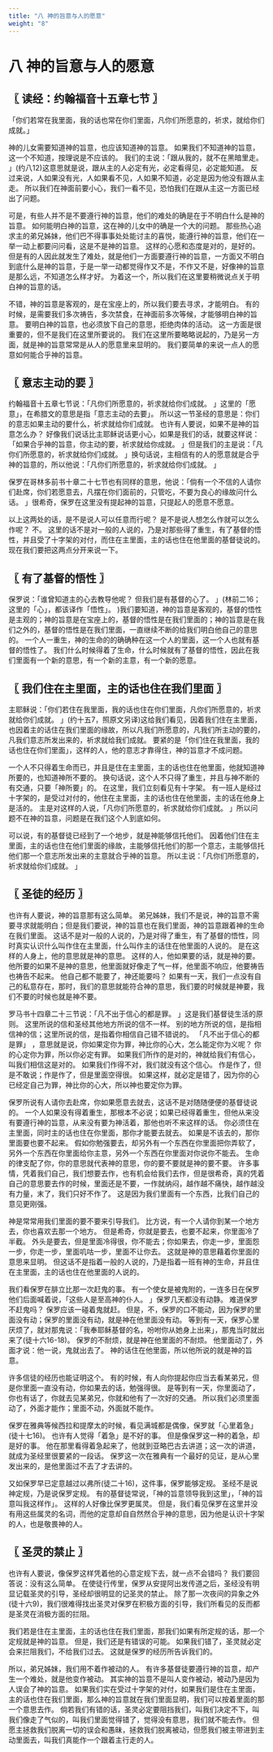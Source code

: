 ```yaml
---
title: "八 神的旨意与人的愿意"
weight: "8"
---
```


# 八 神的旨意与人的愿意


## 〖 读经：约翰福音十五章七节 〗

「你们若常在我里面，我的话也常在你们里面，凡你们所愿意的，祈求，就给你们成就。」

神的儿女需要知道神的旨意，也应该知道神的旨意。
如果我们不知道神的旨意，这一个不知道，按理说是不应该的。
我们的主说：「跟从我的，就不在黑暗里走。
」(约八12)这意思就是说，跟从主的人必定有光，必定看得见，必定能知道。
反过来说，人如果没有光，人如果看不见，人如果不知道，必定是因为他没有跟从主走。
所以我们在神面前要小心，我们一看不见，恐怕我们在跟从主这一方面已经出了问题。

可是，有些人并不是不要遵行神的旨意，他们的难处的确是在于不明白什么是神的旨意。
如何能明白神的旨意，这在神的儿女中的确是一个大的问题。
那些热心追求主的弟兄姊妹，他们巴不得事事处处能讨主的喜悦，能遵行神的旨意，他们在一举一动上都要问问看，这是不是神的旨意。
这样的心愿和态度是对的，是好的。
但是有的人因此就发生了难处，就是他们一方面要遵行神的旨意，一方面又不明白到底什么是神的旨意，于是一举一动都觉得作又不是，不作又不是，好像神的旨意是那么远，不知道怎么样才好。
为着这一个，所以我们在这里要稍微说点关于明白神的旨意的话。

不错，神的旨意是客观的，是在宝座上的，所以我们要去寻求，才能明白。
有的时候，是需要我们多次祷告，多次禁食，在神面前多次等候，才能够明白神的旨意。
要明白神的旨意，也必须放下自己的意思，拒绝肉体的活动。
这一方面是很重要的，但不是我们在这里所要说的。
我们在这里所要略略说起的，乃是另一方面，就是神的旨意常常是从人的愿意里来显明的。
我们要简单的来说一点人的愿意如何能合乎神的旨意。

## 〖 意志主动的要 〗

约翰福音十五章七节说：「凡你们所愿意的，祈求就给你们成就。
」这里的「愿意」，在希腊文的意思是指「意志主动的去要」。
所以这一节圣经的意思是：你们的意志如果主动的要什么，祈求就给你们成就。
也许有人要说，如果不是神的旨意怎么办？
好像我们说话比主耶稣说话更小心，如果是我们的话，就要这样说：「如果合乎神的旨意，你主动的要，祈求就给你成就。
」但是我们的主是说：「凡你们所愿意的，祈求就给你们成就。
」换句话说，主相信有的人的愿意就是合乎神的旨意的，所以他说：「凡你们所愿意的，祈求就给你们成就。
」

保罗在哥林多前书十章二十七节也有同样的意思，他说：「倘有一个不信的人请你们赴席，你们若愿意去，凡摆在你们面前的，只管吃，不要为良心的缘故问什么话。
」很希奇，保罗在这里没有提起神的旨意，只提起人的愿意不愿意。

以上这两处的话，是不是说人可以任意而行呢？
是不是说人想怎么作就可以怎么作呢？
不。
这里的话不是对一般的人说的，乃是对那些得了重生，有了基督的悟性，并且受了十字架的对付，而住在主里面，主的话也住在他里面的基督徒说的。
现在我们要把这两点分开来说一下。

## 〖 有了基督的悟性 〗

保罗说：「谁曾知道主的心去教导他呢？
但我们是有基督的心了。
」(林前二16；这里的「心」，都该译作「悟性」。
)我们要知道，神的旨意是客观的，基督的悟性是主观的；神的旨意是在宝座上的，基督的悟性是在我们里面的；神的旨意是在我们之外的，基督的悟性是在我们里面，一直继续不断的给我们明白他自己的意思的。
一个人一重生，神的生命的的确确种在这一个人的里面，这一个人也就有基督的悟性了。
我们什么时候得着了生命，什么时候就有了基督的悟性，因此在我们里面有一个新的意思，有一个新的主意，有一个新的愿意。

## 〖 我们住在主里面，主的话也住在我们里面 〗

主耶稣说：「你们若住在我里面，我的话也住在你们里面，凡你们所愿意的，祈求就给你们成就。
」(约十五7，照原文另译)这给我们看见，因着我们住在主里面，也因着主的话住在我们里面的缘故，所以凡我们所愿意的，凡我们所主动的要的，凡我们意志所发出来的，祈求就给我们成就。
要紧的是「你们住在我里面，我的话也住在你们里面」，这样的人，他的意志才靠得住，神的旨意才不成问题。

一个人不只得着生命而已，并且是住在主里面，主的话也住在他里面，他就知道神所要的，也知道神所不要的。
换句话说，这个人不只得了重生，并且与神不断的有交通，只要「神所要」的。
在这里，我们立刻看见有十字架。
有一班人是经过十字架的，是受过对付的，他住在主里面，主的话也住在他里面，主的话在他身上是活的。
主是对这样的人说，「凡你们所愿意的，祈求就给你们成就。
」所以问题不在神的旨意，问题是在我们这个人到底如何。

可以说，有的基督徒已经到了一个地步，就是神能够信托他们。
因着他们住在主里面，主的话也住在他们里面的缘故，主能够信托他们的那一个意志，主能够信托他们那一个意志所发出来的主意就合乎神的旨意。
所以主说：「凡你们所愿意的，祈求就给你们成就。
」

## 〖 圣徒的经历 〗

也许有人要说，神的旨意那有这么简单。
弟兄姊妹，我们不是说，神的旨意不需要寻求就能明白；但是我们要说，神的旨意也在我们里面，神的旨意跟着神的生命在我们里面。
这话不是对一般的人说的，乃是对得了重生，有了基督的悟性，同时真实认识什么叫作住在主里面，什么叫作主的话住在他里面的人说的。
是在这样的人身上，他的意思就是神的意思。
这样的人，他如果要的话，就是神的要。
他所要的如果不是神的意思，他里面就好像走了气一样，他里面不响应，他要祷告也祷告不起来。
他自己都不能要了，神还能要吗？
如果有一天，我们一点没有自己的私意存在，那时，我们的意思就能符合神的意思，我们要的时候就是神要，我们不要的时候也就是神不要。

罗马书十四章二十三节说：「凡不出于信心的都是罪。
」这是我们基督徒生活的原则。
这里所说的信和圣经其他地方所说的信不一样。
别的地方所说的信，是指相信神的信；这里所说的信，是指着你相信自己错不错说的。
「凡不出于信心的都是罪」
，意思就是说，你如果定你为罪，神比你的心大，怎么能定你为义呢？
你的心定你为罪，所以你必定有罪。
如果我们所作的是对的，神就给我们有信心，叫我们相信这是对的。
如果我们作得不对，我们就没有这个信心。
作是作了，但是不敢说；作是作了，但是里面空得很。
如果这样，就必定是错了，因为你的心已经定自己为罪，神比你的心大，所以神也要定你为罪。

保罗所说有人请你去赴席，你如果愿意去就去，这话不是对随随便便的基督徒说的。
一个人如果没有得着重生，那根本不必说；如果已经得着重生，但他从来没有要遵行神的旨意，从来没有要为神活着，那他也听不来这样的话。
你必须住在主里面，同时主的话也住在你里面，那你才能要去就去。
如果是不该去的，那你里面要也要不起来。
假如你勉强要去，却另外有一个东西在你里面把你弄软了，另外一个东西在你里面给你主意，另外一个东西在你里面对你说你不能去。
生命的律支配了你，你的意思就代表神的意思，你的要不要就是神的要不要。
许多事情，凭着我们自己，我们想要去作，也有机会给我们去作，但是很希奇，真的凭着自己的意思要去作的时候，里面还是不要，一作就纳闷，越作越不痛快，越作越没有力量，末了，我们只好不作了。
这是因为我们里面有一个东西，比我们自己的意见更刚强。

神是常常用我们里面的要不要来引导我们。
比方说，有一个人请你到某一个地方去，你也喜欢去那一个地方。
但是希奇，你就是要去，也要不起来，你里面冷了半截。
外头是要去，但是里面冷得很，你不能去；你如果去，你走一步，里面怨一步，你走一步，里面叽咕一步，里面不让你去。
这就是神的意思藉着你里面的意思来显明。
但这话不是指着一般的人说的，乃是指着一班有神的生命，并且住在主里面，主的话也住在他里面的人说的。

我们看保罗在腓立比那一次赶鬼的事。
有一个使女是被鬼附的，一连多日在保罗他们后面喊着说，「这些人是至高神的仆人。
」保罗几天都没有动静。
难道保罗不赶鬼吗？
保罗应该一碰着鬼就赶。
但是，不，保罗的口不能动，因为保罗的里面没有动；保罗的里面没有动，就是神在他里面没有动。
等到有一天，保罗心里厌烦了，就对那鬼说：「我奉耶稣基督的名，吩咐你从她身上出来」，那鬼当时就出来了(徒十六16-18)。
保罗的不耐烦，就是神在他里面的不耐烦。
他里面动了，外面才说：他一说，鬼就出去了。
神的话住在他里面，所以他所说的就是神的旨意。

许多信徒的经历也能证明这个。
有的时候，有人向你提起你应当去看某弟兄，但是你里面一直没有动，你如果去的话，勉强得很。
是等到有一天，你里面动了，你也有话了，你就去见某弟兄，你就和他有了一次好的交通。
所以我们必须里面动了，外面才能作；里面不动，外面就不能作。

保罗在雅典等候西拉和提摩太的时候，看见满城都是偶像，保罗就「心里着急」(徒十七16)。
也许有人觉得「着急」是不好的事。
但是像保罗这一种的着急，却是好的事。
他在那里看得着急起来了，他就到亚略巴古去讲道；这一次的讲道，就成为圣经里很要紧的一段话。
保罗这一次在雅典有一个最好的见证，是从心里发出来的，是他里面过不去了才去讲的。

又如保罗早已定意越过以弗所(徒二十16)，这件事，保罗能够定规。
圣经不是说神定规，乃是说保罗定规。
有的基督徒常说，「神的旨意领导我到这里」，「神的旨意叫我这样作」。
这样的人好像比保罗更属灵。
但是，我们看见保罗在这里并没有用这些属灵的名词，而他的定意却自自然然合乎神的意思，因为他是认识十字架的人，也是敬畏神的人。

## 〖 圣灵的禁止 〗

也许有人要说，像保罗这样凭着他的心意定规下去，就一点不会错吗？
我们要回答说：没有这么简单。
在使徒行传里，保罗从安提阿出发传道之后，圣经没有明显记载圣灵的引导，圣经却很明显的记圣灵的禁止。
除了那一次夜间的异象之外(徒十六9)，我们很难得找出圣灵对保罗在积极方面的引导，我们所看见的反而都是圣灵在消极方面的拦阻。

我们若是住在主里面，主的话也住在我们里面，那我们如果有所定规的话，那一个定规就是神的旨意。
但是，我们还是有错误的可能。
如果我们错了，圣灵就必定会来拦阻我们，不给我们过去。
这就是保罗的经历所告诉我们的。

所以，弟兄姊妹，我们用不着作被动的人。
有许多基督徒要遵行神的旨意，却产生一个难处，就是他变作被动。
其实神的旨意不是叫人变作被动，被动乃是因为人误会了神的旨意。
如果我们实在受过十字架的对付，如果我们是住在主里面，主的话也住在我们里面，那么神的旨意就在我们里面显明，我们可以按着里面的那一个意思去作。
倘若我们有错的话，圣灵必定要阻挡我们，叫我们决定不下，叫我们像走了气似的，叫我们里面觉得错了，觉得没有意思，我们就不能去作。
但愿主拯救我们脱离一切的误会和愚昧，拯救我们脱离被动，但愿我们被主带进到主动里面去，叫我们真能作一个跟着主行走的人。
